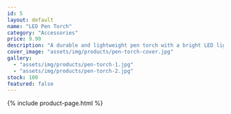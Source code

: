 ```yaml
---
id: 5
layout: default
name: "LED Pen Torch"
category: "Accessories"
price: 9.99
description: "A durable and lightweight pen torch with a bright LED light, ideal for pupil examination and general use."
cover_image: "assets/img/products/pen-torch-cover.jpg"
gallery:
  - "assets/img/products/pen-torch-1.jpg"
  - "assets/img/products/pen-torch-2.jpg"
stock: 100
featured: false
---
```

{% include product-page.html %}
